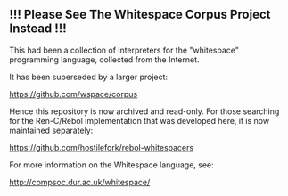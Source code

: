 ## !!! Please See The Whitespace Corpus Project Instead !!!

This had been a collection of interpreters for the "whitespace" programming
language, collected from the Internet.

It has been superseded by a larger project:

  https://github.com/wspace/corpus

Hence this repository is now archived and read-only.  For those searching for
the Ren-C/Rebol implementation that was developed here, it is now maintained
separately:

  https://github.com/hostilefork/rebol-whitespacers

For more information on the Whitespace language, see:

  http://compsoc.dur.ac.uk/whitespace/
